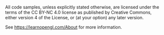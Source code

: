 All code samples, unless explicitly stated otherwise, are licensed under the terms of the CC BY-NC 4.0 license as published by Creative Commons, either version 4 of the License, or (at your option) any later version.

See https://learnopengl.com/About for more information.
